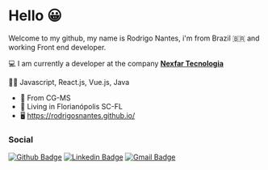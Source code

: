 # Hello 😀

Welcome to my github, my name is Rodrigo Nantes, i'm from Brazil 🇧🇷 and working Front end developer.

💻 I am currently a developer at the company [**Nexfar Tecnologia**](https://nexfar.com.br/)

👨‍💻 Javascript, React.js, Vue.js, Java

 - 👶  From CG-MS
 - 📍  Living in Florianópolis SC-FL
 - 🖥  https://rodrigosnantes.github.io/

### Social
[![Github Badge](https://img.shields.io/badge/-Github-000?style=flat-square&logo=Github&logoColor=white&link=https://github.com/rodrigosnantes)](https://github.com/rodrigosnantes)
[![Linkedin Badge](https://img.shields.io/badge/-LinkedIn-blue?style=flat-square&logo=Linkedin&logoColor=white&link=https://www.linkedin.com/in/rodrigonantess/)](https://www.linkedin.com/in/rodrigonantess/)
[![Gmail Badge](https://img.shields.io/badge/-Gmail-c14438?style=flat-square&logo=Gmail&logoColor=white&link=mailto:rodrigosnantes01@gmail.com)](mailto:rodrigosnantes01@gmail.com)

